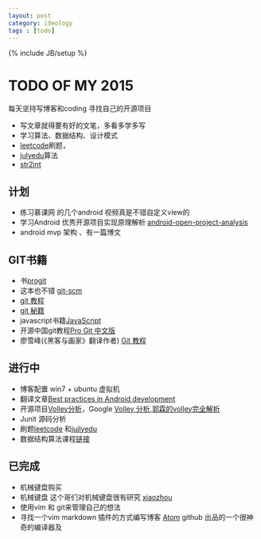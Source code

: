 ```yaml
---
layout: post
category: ideology
tags : [todo]
---
```

{% include JB/setup %}

# TODO OF MY 2015

每天坚持写博客和coding 寻找自己的开源项目
- 写文章就得要有好的文笔，多看多学多写
- 学习算法、数据结构、设计模式
- [leetcode](https://oj.leetcode.com/problemset/algorithms/)刷题，
- [julyedu](http://julyedu.com/)算法
- [str2int](http://ask.julyedu.com/question/85)

## 计划
- 练习慕课网 的几个android 视频真是不错自定义view的
- 学习Android 优秀开源项目实现原理解析 [android-open-project-analysis](https://github.com/android-cn/android-open-project-analysis)
- android mvp 架构 、有一篇博文

## GIT书籍
- 书[progit](http://gitbookio.gitbooks.io/progit/content/) 
- 这本也不错 [git-scm](http://git-scm.com/book/zh/v1)
- [git 教程](https://www.atlassian.com/git/tutorials/)
- [git 秘籍](http://snowdream86.gitbooks.io/github-cheat-sheet/content/zh/index.html)
- javascript书籍[JavaScript](http://gitbookio.gitbooks.io/javascript)
- 开源中国git教程[Pro Git 中文版](http://git.oschina.net/progit/)
- 廖雪峰(《黑客与画家》翻译作者) [Git 教程](http://www.liaoxuefeng.com/)

## 进行中
- 博客配置 win7 + ubuntu 虚拟机
- 翻译文章[Best practices in Android development](https://github.com/futurice/android-best-practices)
- 开源项目[Volley分析](http://codekk.com/open-source-project-analysis)，Google [Volley 分析](https://developer.android.com/training/volley/index.html),[郭霖的volley完全解析](http://blog.csdn.net/guolin_blog/article/details/17482095)
- Junit 源码分析
- 刷题[leetcode](https://oj.leetcode.com/problemset/algorithms/) 和[jujlyedu](http://ask.julyedu.com/question/)
- 数据结构算法课程[链接](http://www.icourse163.org/course/zju-93001)

## 已完成
- 机械键盘购买
- 机械键盘 这个哥们对机械键盘很有研究 [xiaozhou](http://www.xiaozhou.net/)
- 使用vim 和 git来管理自己的想法
- 寻找一个vim markdown 插件的方式编写博客 [Atom](https://atom.io/) github 出品的一个很神奇的编译器及

